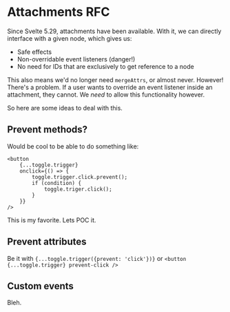 # Attachments RFC

Since Svelte 5.29, attachments have been available. With it, we can directly interface with a given node, which gives us:

- Safe effects
- Non-overridable event listeners (danger!)
- No need for IDs that are exclusively to get reference to a node

This also means we'd no longer need `mergeAttrs`, or almost never. However! There's a problem. If a user wants to override an event listener inside an attachment, they cannot. We _need_ to allow this functionality however.

So here are some ideas to deal with this.

## Prevent methods?

Would be cool to be able to do something like:

```svelte
<button
	{...toggle.trigger}
	onclick={() => {
		toggle.trigger.click.prevent();
		if (condition) {
			toggle.triger.click();
		}
	}}
/>
```

This is my favorite. Lets POC it.

## Prevent attributes

Be it with `{...toggle.trigger({prevent: 'click'})}` or `<button {...toggle.trigger} prevent-click />`

## Custom events

Bleh.
